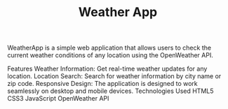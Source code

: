 <header>
  <h1>Weather App</h1>
</header>

WeatherApp is a simple web application that allows users to check the current weather conditions of any location using the OpenWeather API.

Features
Weather Information: Get real-time weather updates for any location.
Location Search: Search for weather information by city name or zip code.
Responsive Design: The application is designed to work seamlessly on desktop and mobile devices.
Technologies Used
HTML5
CSS3
JavaScript
OpenWeather API
